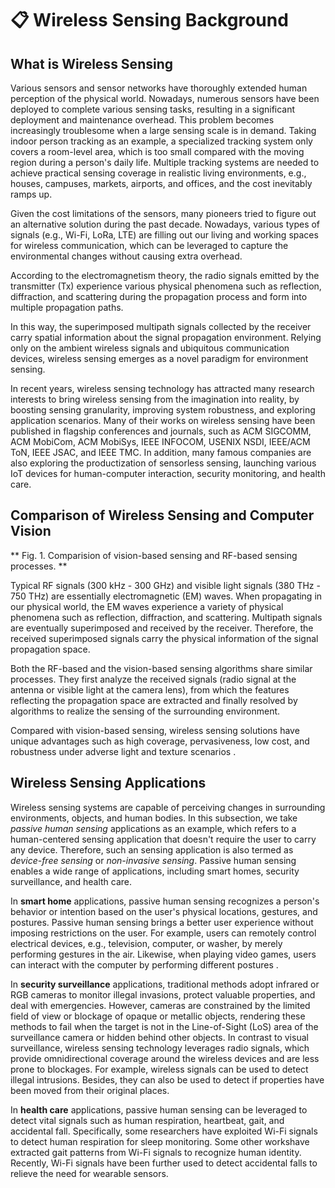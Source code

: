 # 📋 Wireless Sensing Background

## What is Wireless Sensing

Various sensors and sensor networks have thoroughly extended human perception of the physical world. Nowadays, numerous sensors have been deployed to complete various sensing tasks, resulting in a significant deployment and maintenance overhead. This problem becomes increasingly troublesome when a large sensing scale is in demand. Taking indoor person tracking as an example, a specialized tracking system only covers a room-level area, which is too small compared with the moving region during a person's daily life. Multiple tracking systems are needed to achieve practical sensing coverage in realistic living environments, e.g., houses, campuses, markets, airports, and offices, and the cost inevitably ramps up.

Given the cost limitations of the sensors, many pioneers tried to figure out an alternative solution during the past decade. Nowadays, various types of signals (e.g., Wi-Fi, LoRa, LTE) are filling out our living and working spaces for wireless communication, which can be leveraged to capture the environmental changes without causing extra overhead.

According to the electromagnetism theory, the radio signals emitted by the transmitter (Tx) experience various physical phenomena such as reflection, diffraction, and scattering during the propagation process and form into multiple propagation paths.

In this way, the superimposed multipath signals collected by the receiver carry spatial information about the signal propagation environment. Relying only on the ambient wireless signals and ubiquitous communication devices, wireless sensing emerges as a novel paradigm for environment sensing.

In recent years, wireless sensing technology has attracted many research interests to bring wireless sensing from the imagination into reality, by boosting sensing granularity, improving system robustness, and exploring application scenarios. Many of their works on wireless sensing have been published in flagship conferences and journals, such as ACM SIGCOMM, ACM MobiCom, ACM MobiSys, IEEE INFOCOM, USENIX NSDI, IEEE/ACM ToN, IEEE JSAC, and IEEE TMC. In addition, many famous companies are also exploring the productization of sensorless sensing, launching various IoT devices for human-computer interaction, security monitoring, and health care.

## Comparison of Wireless Sensing and Computer Vision

\*\* Fig. 1. Comparision of vision-based sensing and RF-based sensing processes. \*\*

Typical RF signals (300 kHz - 300 GHz) and visible light signals (380 THz - 750 THz) are essentially electromagnetic (EM) waves. When propagating in our physical world, the EM waves experience a variety of physical phenomena such as reflection, diffraction, and scattering. Multipath signals are eventually superimposed and received by the receiver. Therefore, the received superimposed signals carry the physical information of the signal propagation space.

Both the RF-based and the vision-based sensing algorithms share similar processes. They first analyze the received signals (radio signal at the antenna or visible light at the camera lens), from which the features reflecting the propagation space are extracted and finally resolved by algorithms to realize the sensing of the surrounding environment.

Compared with vision-based sensing, wireless sensing solutions have unique advantages such as high coverage, pervasiveness, low cost, and robustness under adverse light and texture scenarios .

## Wireless Sensing Applications

Wireless sensing systems are capable of perceiving changes in surrounding environments, objects, and human bodies. In this subsection, we take _passive human sensing_ applications as an example, which refers to a human-centered sensing application that doesn't require the user to carry any device. Therefore, such an sensing application is also termed as _device-free sensing_ or _non-invasive sensing_. Passive human sensing enables a wide range of applications, including smart homes, security surveillance, and health care.

In **smart home** applications, passive human sensing recognizes a person's behavior or intention based on the user's physical locations, gestures, and postures. Passive human sensing brings a better user experience without imposing restrictions on the user. For example, users can remotely control electrical devices, e.g., television, computer, or washer, by merely performing gestures in the air. Likewise, when playing video games, users can interact with the computer by performing different postures .

In **security surveillance** applications, traditional methods adopt infrared or RGB cameras to monitor illegal invasions, protect valuable properties, and deal with emergencies. However, cameras are constrained by the limited field of view or blockage of opaque or metallic objects, rendering these methods to fail when the target is not in the Line-of-Sight (LoS) area of the surveillance camera or hidden behind other objects. In contrast to visual surveillance, wireless sensing technology leverages radio signals, which provide omnidirectional coverage around the wireless devices and are less prone to blockages. For example, wireless signals can be used to detect illegal intrusions. Besides, they can also be used to detect if properties have been moved from their original places.

In **health care** applications, passive human sensing can be leveraged to detect vital signals such as human respiration, heartbeat, gait, and accidental fall. Specifically, some researchers have exploited Wi-Fi signals to detect human respiration for sleep monitoring. Some other workshave extracted gait patterns from Wi-Fi signals to recognize human identity. Recently, Wi-Fi signals have been further used to detect accidental falls to relieve the need for wearable sensors.
